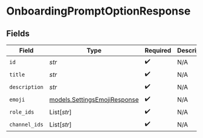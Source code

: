 # OnboardingPromptOptionResponse


## Fields

| Field                                                              | Type                                                               | Required                                                           | Description                                                        |
| ------------------------------------------------------------------ | ------------------------------------------------------------------ | ------------------------------------------------------------------ | ------------------------------------------------------------------ |
| `id`                                                               | *str*                                                              | :heavy_check_mark:                                                 | N/A                                                                |
| `title`                                                            | *str*                                                              | :heavy_check_mark:                                                 | N/A                                                                |
| `description`                                                      | *str*                                                              | :heavy_check_mark:                                                 | N/A                                                                |
| `emoji`                                                            | [models.SettingsEmojiResponse](../models/settingsemojiresponse.md) | :heavy_check_mark:                                                 | N/A                                                                |
| `role_ids`                                                         | List[*str*]                                                        | :heavy_check_mark:                                                 | N/A                                                                |
| `channel_ids`                                                      | List[*str*]                                                        | :heavy_check_mark:                                                 | N/A                                                                |